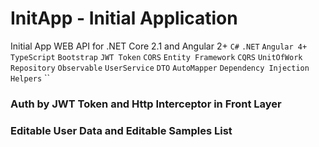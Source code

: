 # InitApp - Initial Application
Initial App WEB API for .NET Core 2.1 and Angular 2+
`C#` `.NET` `Angular 4+` `TypeScript` `Bootstrap` `JWT Token` `CORS` `Entity Framework` `CQRS` `UnitOfWork` `Repository` `Observable` `UserService` `DTO` `AutoMapper` `Dependency Injection` `Helpers` ``
### Auth by JWT Token and Http Interceptor in Front Layer

### Editable User Data and Editable Samples List

